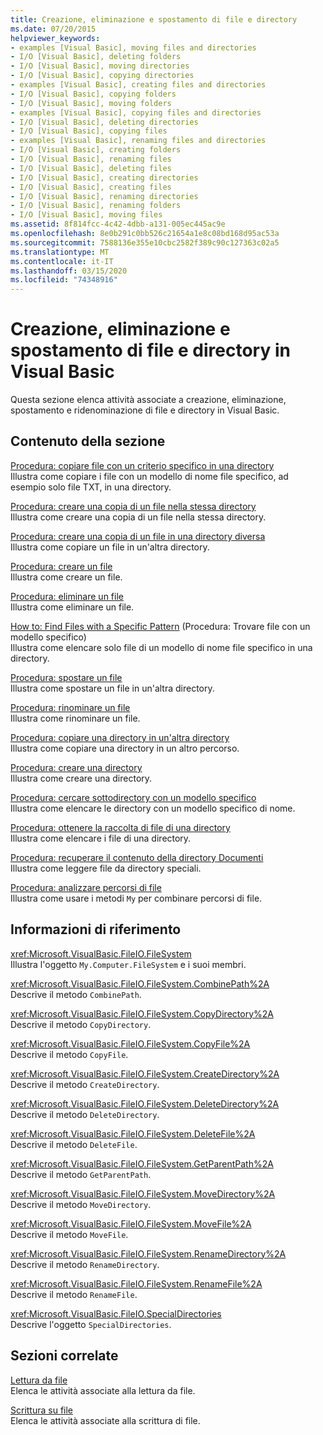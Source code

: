 ```yaml
---
title: Creazione, eliminazione e spostamento di file e directory
ms.date: 07/20/2015
helpviewer_keywords:
- examples [Visual Basic], moving files and directories
- I/O [Visual Basic], deleting folders
- I/O [Visual Basic], moving directories
- I/O [Visual Basic], copying directories
- examples [Visual Basic], creating files and directories
- I/O [Visual Basic], copying folders
- I/O [Visual Basic], moving folders
- examples [Visual Basic], copying files and directories
- I/O [Visual Basic], deleting directories
- I/O [Visual Basic], copying files
- examples [Visual Basic], renaming files and directories
- I/O [Visual Basic], creating folders
- I/O [Visual Basic], renaming files
- I/O [Visual Basic], deleting files
- I/O [Visual Basic], creating directories
- I/O [Visual Basic], creating files
- I/O [Visual Basic], renaming directories
- I/O [Visual Basic], renaming folders
- I/O [Visual Basic], moving files
ms.assetid: 8f814fcc-4c42-4dbb-a131-005ec445ac9e
ms.openlocfilehash: 8e0b291c0bb526c21654a1e8c08bd168d95ac53a
ms.sourcegitcommit: 7588136e355e10cbc2582f389c90c127363c02a5
ms.translationtype: MT
ms.contentlocale: it-IT
ms.lasthandoff: 03/15/2020
ms.locfileid: "74348916"
---
```

# <a name="creating-deleting-and-moving-files-and-directories-in-visual-basic"></a>Creazione, eliminazione e spostamento di file e directory in Visual Basic

Questa sezione elenca attività associate a creazione, eliminazione, spostamento e ridenominazione di file e directory in Visual Basic.  
  
## <a name="in-this-section"></a>Contenuto della sezione  

 [Procedura: copiare file con un criterio specifico in una directory](../../../../visual-basic/developing-apps/programming/drives-directories-files/how-to-copy-files-with-a-specific-pattern-to-a-directory.md)  
 Illustra come copiare i file con un modello di nome file specifico, ad esempio solo file TXT, in una directory.  
  
 [Procedura: creare una copia di un file nella stessa directory](../../../../visual-basic/developing-apps/programming/drives-directories-files/how-to-create-a-copy-of-a-file-in-the-same-directory.md)  
 Illustra come creare una copia di un file nella stessa directory.  
  
 [Procedura: creare una copia di un file in una directory diversa](../../../../visual-basic/developing-apps/programming/drives-directories-files/how-to-create-a-copy-of-a-file-in-a-different-directory.md)  
 Illustra come copiare un file in un'altra directory.  
  
 [Procedura: creare un file](../../../../visual-basic/developing-apps/programming/drives-directories-files/how-to-create-a-file.md)  
 Illustra come creare un file.  
  
 [Procedura: eliminare un file](../../../../visual-basic/developing-apps/programming/drives-directories-files/how-to-delete-a-file.md)  
 Illustra come eliminare un file.  
  
 [How to: Find Files with a Specific Pattern](../../../../visual-basic/developing-apps/programming/drives-directories-files/how-to-find-files-with-a-specific-pattern.md) (Procedura: Trovare file con un modello specifico)  
 Illustra come elencare solo file di un modello di nome file specifico in una directory.  
  
 [Procedura: spostare un file](../../../../visual-basic/developing-apps/programming/drives-directories-files/how-to-move-a-file.md)  
 Illustra come spostare un file in un'altra directory.  
  
 [Procedura: rinominare un file](../../../../visual-basic/developing-apps/programming/drives-directories-files/how-to-rename-a-file.md)  
 Illustra come rinominare un file.  
  
 [Procedura: copiare una directory in un'altra directory](../../../../visual-basic/developing-apps/programming/drives-directories-files/how-to-copy-a-directory-to-another-directory.md)  
 Illustra come copiare una directory in un altro percorso.  
  
 [Procedura: creare una directory](../../../../visual-basic/developing-apps/programming/drives-directories-files/how-to-create-a-directory.md)  
 Illustra come creare una directory.  
  
 [Procedura: cercare sottodirectory con un modello specifico](../../../../visual-basic/developing-apps/programming/drives-directories-files/how-to-find-subdirectories-with-a-specific-pattern.md)  
 Illustra come elencare le directory con un modello specifico di nome.  
  
 [Procedura: ottenere la raccolta di file di una directory](../../../../visual-basic/developing-apps/programming/drives-directories-files/how-to-get-the-collection-of-files-in-a-directory.md)  
 Illustra come elencare i file di una directory.  
  
 [Procedura: recuperare il contenuto della directory Documenti](../../../../visual-basic/developing-apps/programming/drives-directories-files/how-to-retrieve-the-contents-of-the-my-documents-directory.md)  
 Illustra come leggere file da directory speciali.  
  
 [Procedura: analizzare percorsi di file](../../../../visual-basic/developing-apps/programming/drives-directories-files/how-to-parse-file-paths.md)  
 Illustra come usare i metodi `My` per combinare percorsi di file.  
  
## <a name="reference"></a>Informazioni di riferimento  

 <xref:Microsoft.VisualBasic.FileIO.FileSystem>  
 Illustra l'oggetto `My.Computer.FileSystem` e i suoi membri.  
  
 <xref:Microsoft.VisualBasic.FileIO.FileSystem.CombinePath%2A>  
 Descrive il metodo `CombinePath`.  
  
 <xref:Microsoft.VisualBasic.FileIO.FileSystem.CopyDirectory%2A>  
 Descrive il metodo `CopyDirectory`.  
  
 <xref:Microsoft.VisualBasic.FileIO.FileSystem.CopyFile%2A>  
 Descrive il metodo `CopyFile`.  
  
 <xref:Microsoft.VisualBasic.FileIO.FileSystem.CreateDirectory%2A>  
 Descrive il metodo `CreateDirectory`.  
  
 <xref:Microsoft.VisualBasic.FileIO.FileSystem.DeleteDirectory%2A>  
 Descrive il metodo `DeleteDirectory`.  
  
 <xref:Microsoft.VisualBasic.FileIO.FileSystem.DeleteFile%2A>  
 Descrive il metodo `DeleteFile`.  
  
 <xref:Microsoft.VisualBasic.FileIO.FileSystem.GetParentPath%2A>  
 Descrive il metodo `GetParentPath`.  
  
 <xref:Microsoft.VisualBasic.FileIO.FileSystem.MoveDirectory%2A>  
 Descrive il metodo `MoveDirectory`.  
  
 <xref:Microsoft.VisualBasic.FileIO.FileSystem.MoveFile%2A>  
 Descrive il metodo `MoveFile`.  
  
 <xref:Microsoft.VisualBasic.FileIO.FileSystem.RenameDirectory%2A>  
 Descrive il metodo `RenameDirectory`.  
  
 <xref:Microsoft.VisualBasic.FileIO.FileSystem.RenameFile%2A>  
 Descrive il metodo `RenameFile`.  
  
 <xref:Microsoft.VisualBasic.FileIO.SpecialDirectories>  
 Descrive l'oggetto `SpecialDirectories`.  
  
## <a name="related-sections"></a>Sezioni correlate  

 [Lettura da file](../../../../visual-basic/developing-apps/programming/drives-directories-files/reading-from-files.md)  
 Elenca le attività associate alla lettura da file.  
  
 [Scrittura su file](../../../../visual-basic/developing-apps/programming/drives-directories-files/writing-to-files.md)  
 Elenca le attività associate alla scrittura di file.
